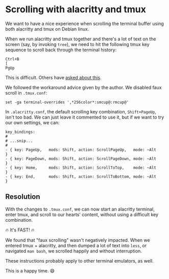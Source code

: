 # Scrolling with alacritty and tmux

We want to have a nice experience when
scrolling the terminal buffer using
both alacritty and tmux on Debian linux.

When we run alacritty and tmux together and there's a 
lot of text on the screen (say, 
by invoking `tree`), we need to hit the 
following tmux key sequence to scroll back
 through the terminal history: 

```
Ctrl+B 
[
PgUp
```

This is difficult.  Others have 
[asked about this](https://github.com/alacritty/alacritty/issues/1194).

We followed the workaround advice given
by the author.  We disabled faux scroll in 
`.tmux.conf`: 

```text
set -ga terminal-overrides ',*256color*:smcup@:rmcup@'
```

In `.alacritty.conf`, the default scrolling 
key combination, `Shift+PageUp`, isn't too 
bad.  We can just leave it commented to use
it, but if we want to try our own 
settings, we can:

```text
key_bindings:
#
# ...snip...
#
- { key: PageUp,   mods: Shift, action: ScrollPageUp,   mode: ~Alt       }
- { key: PageDown, mods: Shift, action: ScrollPageDown, mode: ~Alt       }
- { key: Home,     mods: Shift, action: ScrollToTop,    mode: ~Alt       }
- { key: End,      mods: Shift, action: ScrollToBottom, mode: ~Alt       }
```

## Resolution

With the changes to `.tmux.conf`, we can now start an alacritty terminal, enter tmux, and scroll to our hearts' content, without using a difficult key combination.

🔥 It's FAST! 🔥

We found that "faux scrolling" wasn't negatively impacted.  When we entered tmux + alacritty, and then dumped a lot of text into `less`, or navigated `man bash`, we scrolled happily and without interruption.

These instructions probably apply to other terminal emulators, as well.

This is a happy time. 😄